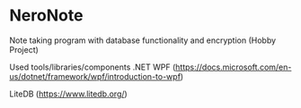 # NeroNote
Note taking program with database functionality and encryption (Hobby Project)

Used tools/libraries/components
.NET WPF (https://docs.microsoft.com/en-us/dotnet/framework/wpf/introduction-to-wpf)

LiteDB (https://www.litedb.org/)



